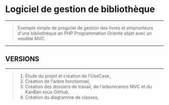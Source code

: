 # Logiciel de gestion de bibliothèque
-----
> Exemple simple de progiciel de gestion des livres et emprunteurs d'une bibliothèque en PHP Programmation Orienté objet avec un modèle MVC.
-----
## VERSIONS
-----
> 1. Étude du projet et création de l'UseCase,
> 2. Création de l'arbre fonctionnel,
> 3. Création des dossiers de travail, de l'arborecence MVC et du KanBan sous GitHub,
> 4. Création du diagramme de classes,